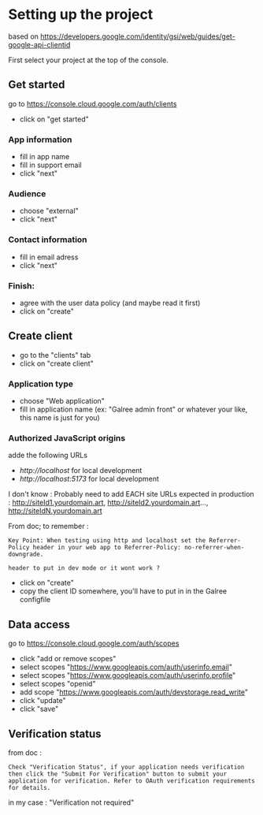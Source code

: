 # Setting up the project

based on
https://developers.google.com/identity/gsi/web/guides/get-google-api-clientid

First select your project at the top of the console.

## Get started

go to https://console.cloud.google.com/auth/clients

- click on "get started"

### App information

- fill in app name
- fill in support email
- click "next"

### Audience

- choose "external"
- click "next"

### Contact information

- fill in email adress
- click "next"

### Finish:

- agree with the user data policy (and maybe read it first)
- click on "create"

## Create client

- go to the "clients" tab
- click on "create client"

### Application type

- choose "Web application"
- fill in application name (ex: "Galree admin front" or whatever your like, this
  name is just for you)

### Authorized JavaScript origins

adde the following URLs

- _http://localhost_ for local development
- _http://localhost:5173_ for local development

I don't know : Probably need to add EACH site URLs expected in production :
http://siteId1.yourdomain.art, http://siteId2.yourdomain.art...,
http://siteIdN.yourdomain.art

From doc; to remember :

```
Key Point: When testing using http and localhost set the Referrer-Policy header in your web app to Referrer-Policy: no-referrer-when-downgrade.

header to put in dev mode or it wont work ?
```

- click on "create"
- copy the client ID somewhere, you'll have to put in in the Galree configfile

## Data access

go to https://console.cloud.google.com/auth/scopes

- click "add or remove scopes"
- select scopes "https://www.googleapis.com/auth/userinfo.email"
- select scopes "https://www.googleapis.com/auth/userinfo.profile"
- select scopes "openid"
- add scope "https://www.googleapis.com/auth/devstorage.read_write"
- click "update"
- click "save"

## Verification status

from doc :

```
Check "Verification Status", if your application needs verification then click the "Submit For Verification" button to submit your application for verification. Refer to OAuth verification requirements for details.
```

in my case : "Verification not required"
